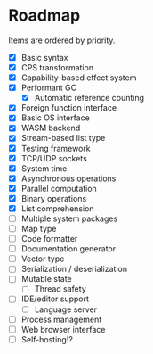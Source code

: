 # Roadmap

Items are ordered by priority.

- [x] Basic syntax
- [x] CPS transformation
- [x] Capability-based effect system
- [x] Performant GC
  - [x] Automatic reference counting
- [x] Foreign function interface
- [x] Basic OS interface
- [x] WASM backend
- [x] Stream-based list type
- [x] Testing framework
- [x] TCP/UDP sockets
- [x] System time
- [x] Asynchronous operations
- [x] Parallel computation
- [x] Binary operations
- [x] List comprehension
- [ ] Multiple system packages
- [ ] Map type
- [ ] Code formatter
- [ ] Documentation generator
- [ ] Vector type
- [ ] Serialization / deserialization
- [ ] Mutable state
  - [ ] Thread safety
- [ ] IDE/editor support
  - [ ] Language server
- [ ] Process management
- [ ] Web browser interface
- [ ] Self-hosting!?
